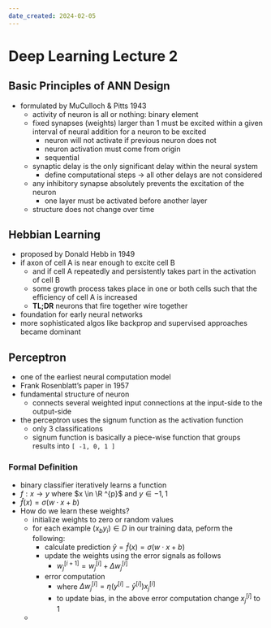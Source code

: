 ```yaml
---
date_created: 2024-02-05
---
```


# Deep Learning Lecture 2
## Basic Principles of ANN Design
- formulated by MuCulloch & Pitts 1943
	- activity of neuron is all or nothing: binary element
	- fixed synapses (weights) larger than 1 must be excited within a given interval of neural addition for a neuron to be excited
		- neuron will not activate if previous neuron does not
		- neuron activation must come from origin
		- sequential
	- synaptic delay is the only significant delay within the neural system
		- define computational steps → all other delays are not considered
	- any inhibitory synapse absolutely prevents the excitation of the neuron
		- one layer must be activated before another layer
	- structure does not change over time
## Hebbian Learning
- proposed by Donald Hebb in 1949
- if axon of cell A is near enough to excite cell B
	- and if cell A repeatedly and persistently takes part in the activation of cell B
	- some growth process takes place in one or both cells such that the efficiency of cell A is increased
	- **TL;DR** neurons that fire together wire together
- foundation for early neural networks
- more sophisticated algos like backprop and supervised approaches became dominant

## Perceptron
- one of the earliest neural computation model
- Frank Rosenblatt’s paper in 1957
- fundamental structure of neuron
	- connects several weighted input connections at the input-side to the output-side
- the perceptron uses the signum function as the activation function
	- only 3 classifications
	- signum function is basically a piece-wise function that groups results into `[ -1, 0, 1 ]`

### Formal Definition
-  binary classifier iteratively learns a function
- $f:  x \rightarrow y$ where $x \in \R ^{p}$ and $y \in {-1,1}$
- $\hat{f}(x) = \sigma(w \cdot x + b)$
- How do we learn these weights?
	- initialize weights to zero or random values
	- for each example $(x_{b} y_{i}) \in D$ in our training data, peform the following:
		- calculate prediction $\hat{y} = \hat{f}(x) = \sigma(w \cdot x + b)$
		- update the weights using the error signals as follows
			- $w_{j}^{[i+1]}=w_{j}^{[i]}+\Delta w_{j}^{[i]}$
		- error computation
			- where $\Delta w_{j}^{[i]} = \eta(y^{[i]}-\hat{y}^{[i]})x_{j}^{[i]}$
			- to update bias, in the above error computation change $x_{j}^{[i]}$ to 1
	- 